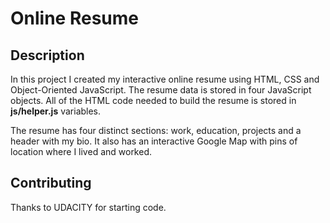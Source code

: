 # Online Resume
## Description

In this project I created my interactive online resume using HTML, CSS and Object-Oriented JavaScript.  The resume data is stored in four JavaScript objects. All of the HTML code needed to build the resume is stored in **js/helper.js** variables. 

The resume has four distinct sections: work, education, projects and a header with my bio. It also has an interactive Google Map with pins of location where I lived and worked.   

## Contributing

Thanks to UDACITY for starting code. 